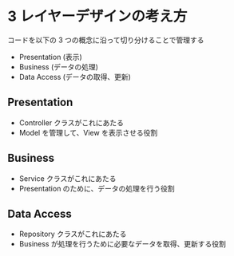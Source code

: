 # 3 レイヤーデザインの考え方
コードを以下の 3 つの概念に沿って切り分けることで管理する
- Presentation (表示)
- Business (データの処理)
- Data Access (データの取得、更新)

## Presentation
- Controller クラスがこれにあたる
- Model を管理して、View を表示させる役割
## Business
- Service クラスがこれにあたる
- Presentation のために、データの処理を行う役割
## Data Access
- Repository クラスがこれにあたる
- Business が処理を行うために必要なデータを取得、更新する役割